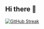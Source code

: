 ## Hi there 👋

[![GitHub Streak](https://streak-stats.demolab.com?user=naol-ayele&theme=transparent&hide_border=true&mode=weekly)](https://git.io/streak-stats)
